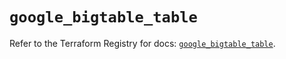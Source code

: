 # `google_bigtable_table`

Refer to the Terraform Registry for docs: [`google_bigtable_table`](https://registry.terraform.io/providers/hashicorp/google-beta/5.39.1/docs/resources/google_bigtable_table).
